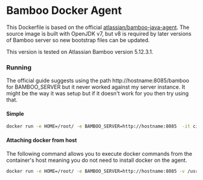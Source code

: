 # Bamboo Docker Agent
This Dockerfile is based on the official [atlassian/bamboo-java-agent](https://hub.docker.com/r/atlassian/bamboo-java-agent/). The source image is built with OpenJDK v7, but v8 is required by later versions of Bamboo server so new bootstrap files can be updated.

This version is tested on Atlassian Bamboo version 5.12.3.1.

### Running
The official guide suggests using the path http://hostname:8085/bamboo for BAMBOO_SERVER but it never worked against my server instance. It might be the way it was setup but if it doesn't work for you then try using that.

#### Simple
```bash
docker run -e HOME=/root/ -e BAMBOO_SERVER=http://hostname:8085  -it cizer/bamboo-docker-agent
```

#### Attaching docker from host
The following command allows you to execute docker commands from the container's host meaning you do not need to install docker on the agent.
```bash
docker run -e HOME=/root/ -e BAMBOO_SERVER=http://hostname:8085 -v /usr/bin/docker:/usr/bin/docker -v /usr/bin/docker-compose:/usr/bin/docker-compose -v /var/run/docker.sock:/var/run/docker.sock -v /var/lib/docker/aufs:/var/lib/docker/aufs -v /var/lib/docker:/var/lib/docker -it cizer/bamboo-docker-agent
```
